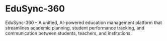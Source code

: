 # EduSync-360
EduSync-360 – A unified, AI-powered education management platform that streamlines academic planning, student performance tracking, and communication between students, teachers, and institutions.
